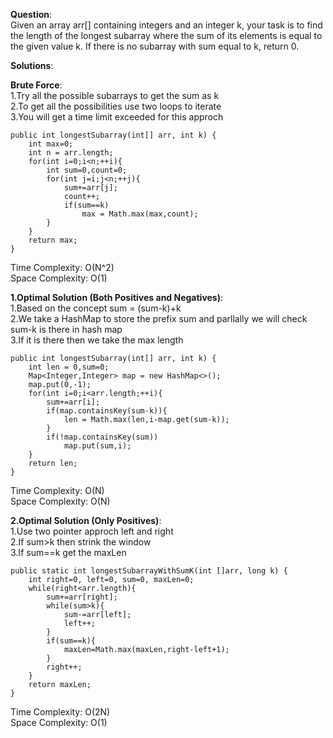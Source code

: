 **Question**:  
Given an array arr[] containing integers and an integer k, your task is to find the length of the longest subarray where the sum of its elements is equal to the given value k. If there is no subarray with sum equal to k, return 0.  

**Solutions**:   

**Brute Force**:  
1.Try all the possible subarrays to get the sum as k  
2.To get all the possibilities use two loops to iterate  
3.You will get a time limit exceeded for this approch    

    public int longestSubarray(int[] arr, int k) {
        int max=0;
        int n = arr.length;
        for(int i=0;i<n;++i){
            int sum=0,count=0;
            for(int j=i;j<n;++j){
                sum+=arr[j];
                count++;
                if(sum==k)
                    max = Math.max(max,count);
            }
        }
        return max;
    }

Time Complexity: O(N^2)  
Space Complexity: O(1)  


**1.Optimal Solution (Both Positives and Negatives)**:    
1.Based on the concept sum = (sum-k)+k  
2.We take a HashMap to store the prefix sum and parllally we will check sum-k is there in hash map  
3.If it is there then we take the max length

    public int longestSubarray(int[] arr, int k) {
        int len = 0,sum=0;
        Map<Integer,Integer> map = new HashMap<>();
        map.put(0,-1);
        for(int i=0;i<arr.length;++i){
            sum+=arr[i];
            if(map.containsKey(sum-k)){
                len = Math.max(len,i-map.get(sum-k));
            }
            if(!map.containsKey(sum))
                map.put(sum,i);
        }
        return len;
    }

Time Complexity: O(N)  
Space Complexity: O(N)


**2.Optimal Solution (Only Positives)**:    
1.Use two pointer approch left and right  
2.If sum>k then strink the window  
3.If sum==k get the maxLen

    public static int longestSubarrayWithSumK(int []arr, long k) {
        int right=0, left=0, sum=0, maxLen=0;
        while(right<arr.length){
            sum+=arr[right];
            while(sum>k){
                sum-=arr[left];
                left++;
            }
            if(sum==k){
                maxLen=Math.max(maxLen,right-left+1);
            }
            right++;
        }
        return maxLen;
    }

Time Complexity: O(2N)  
Space Complexity: O(1)